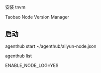 #

安装 tnvm

Taobao Node Version Manager


## 启动

agenthub start ~/agenthub/aliyun-node.json

agenthub list


ENABLE_NODE_LOG=YES